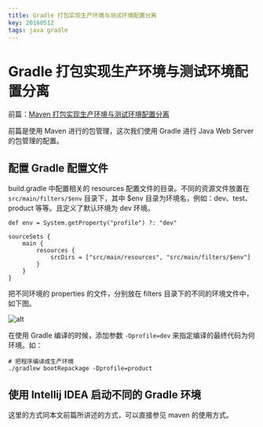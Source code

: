 ```yaml
---
title: Gradle 打包实现生产环境与测试环境配置分离
key: 20160512
tags: java gradle
---
```

# Gradle 打包实现生产环境与测试环境配置分离

前篇：[Maven 打包实现生产环境与测试环境配置分离](https://ixiaozhi.com/java-maven-archive-different-profile/)

前篇是使用 Maven 进行的包管理，这次我们使用 Gradle 进行 Java Web Server 的包管理的配置。

## 配置 Gradle 配置文件

build.gradle 中配置相关的 resources 配置文件的目录。不同的资源文件放置在 `src/main/filters/$env` 目录下，其中 $env 目录为环境名，例如：dev、test、product 等等。且定义了默认环境为 dev 环境。

```
def env = System.getProperty("profile") ?: "dev"

sourceSets {
    main {
        resources {
            srcDirs = ["src/main/resources", "src/main/filters/$env"]
        }
    }
}
```

把不同环境的 properties 的文件，分别放在 filters 目录下的不同的环境文件中，如下图。

![alt](https://raw.githubusercontent.com/zhoujiajun88/zhoujiajun88.github.io/master/images/2016/gradle-filters-properties.png)

在使用 Gradle 编译的时候，添加参数 `-Dprofile=dev` 来指定编译的最终代码为何环境。如：

```
# 把程序编译成生产环境
./gradlew bootRepackage -Dprofile=product
```
## 使用 Intellij IDEA 启动不同的 Gradle 环境

这里的方式同本文前篇所讲述的方式，可以直接参见 maven 的使用方式。
